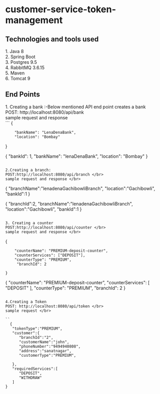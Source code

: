 # customer-service-token-management
<h2>Technologies and tools used</h2>
1.  Java 8</br>
2.  Spring Boot</br>
3.  Postgres 9.5</br>
4.  RabbitMQ 3.6.15</br>
5.  Maven </br>
6.  Tomcat 9 </br>
<h2> End Points </h2>
1. Creating a bank :-Below mentioned API end point creates a bank </br>
POST: http://localhost:8080/api/bank </br>
sample request and response </br>
```
{
			
        "bankName": "LenaDenaBank",
        "location": "Bombay"
       
 }  

{
    "bankId": 1,
    "bankName": "lenaDenaBank",
    "location": "Bombay"
}
```

2.Creating a branch: 
POST:http://localhost:8080/api/branch </br>
sample request and response </br>

```
{
	"branchName":"lenadenaGachibowliBranch",
	"location":"Gachibowli",
	"bankId":1
}

{ 
   "branchId":2,
   "branchName":"lenadenaGachibowliBranch",
   "location":"Gachibowli",
   "bankId":1
}
```

3. Creating a counter
POST:http://localhost:8080/api/counter </br>
sample request and response </br>

```
 {
			
        "counterName": "PREMIUM-deposit-counter",
        "counterServices": ["DEPOSIT"],
        "counterType": "PREMIUM",
         "branchId": 2

    }
 
 
 {
    "counterName": "PREMIUM-deposit-counter",
    "counterServices": [
        "DEPOSIT"
    ],
    "counterType": "PREMIUM",
    "branchId": 2
}   
```

4.Creating a Token
POST: http://localhost:8080/api/token </br>
sample request </br>

``
  {  
   "tokenType":"PREMIUM",
   "customer":{  
      "branchId":"2",
      "customerName":"john",
      "phoneNumber":"9494940808",
      "address":"sanatnagar",
      "customerType":"PREMIUM",

   },
   "requiredServices":[  
      "DEPOSIT",
      "WITHDRAW"
   ]
}

```


    





  
